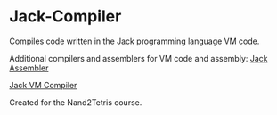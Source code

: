 # Jack-Compiler
Compiles code written in the Jack programming language VM code.

Additional compilers and assemblers for VM code and assembly:
<a href=https://github.com/austinapatel/Jack-Assembler>Jack Assembler</a>

<a href=https://github.com/austinapatel/JackVM-Compiler>Jack VM Compiler</a>


Created for the Nand2Tetris course.
